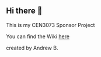 ## Hi there 👋

This is my CEN3073 Sponsor Project

You can find the Wiki [here](https://github.com/andrew-bryan-fgcu/cen3073/wiki/Business-Analysis-Notes)

created by Andrew B.
